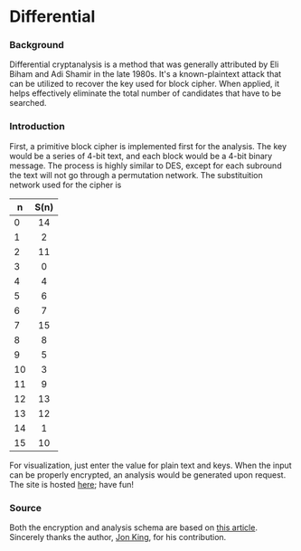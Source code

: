 # Differential

### Background
Differential cryptanalysis is a method that was generally attributed by Eli Biham and Adi Shamir in the late 1980s. It's a known-plaintext attack that can be utilized to recover the key used for block cipher. When applied, it helps effectively eliminate the total number of candidates that have to be searched.

### Introduction
First, a primitive block cipher is implemented first for the analysis. The key would be a series of 4-bit text, and each block would be a 4-bit binary message. The process is highly similar to DES, except for each subround the text will not go through a permutation network. The substituition network used for the cipher is

|n |S(n)|
|--|:--:|
|0 |14  |
|1 |2   |
|2 |11  |
|3 |0   |
|4 |4   |
|5 |6   |
|6 |7   |
|7 |15  |
|8 |8   |
|9 |5   |
|10|3   |
|11|9   |
|12|13  |
|13|12  |
|14|1   |
|15|10  |

For visualization, just enter the value for plain text and keys. When the input can be properly encrypted, an analysis would be generated upon request. The site is hosted [here](https://xinxiao.github.io/Differential/); have fun!

### Source
Both the encryption and analysis schema are based on [this article](http://theamazingking.com/crypto-diff.php). Sincerely thanks the author, [Jon King](http://theamazingking.com/index.php), for his contribution.  
